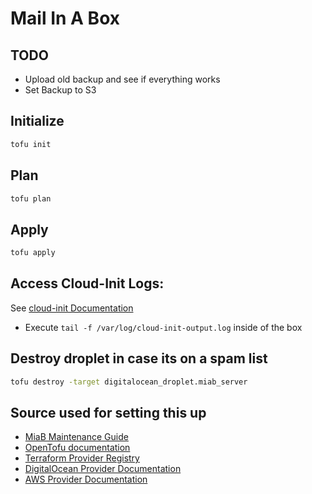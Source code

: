 # Mail In A Box
## TODO
* Upload old backup and see if everything works
* Set Backup to S3

## Initialize
```sh
tofu init
```

## Plan
```sh
tofu plan
```

## Apply
```sh
tofu apply
```

## Access Cloud-Init Logs:
See [cloud-init Documentation](https://cloudinit.readthedocs.io/en/latest/howto/locate_files.html)
* Execute `tail -f /var/log/cloud-init-output.log` inside of the box

## Destroy droplet in case its on a spam list
```sh
tofu destroy -target digitalocean_droplet.miab_server
```

## Source used for setting this up
* [MiaB Maintenance Guide](https://mailinabox.email/maintenance.html#upgrade)
* [OpenTofu documentation](https://opentofu.org/docs/)
* [Terraform Provider Registry](https://registry.terraform.io/browse/providers)
* [DigitalOcean Provider Documentation](https://registry.terraform.io/providers/digitalocean/digitalocean/latest/docs)
* [AWS Provider Documentation](https://registry.terraform.io/providers/hashicorp/aws/latest/docs)


